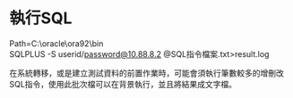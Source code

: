 # 執行SQL

Path=C:\oracle\ora92\bin  
SQLPLUS -S userid/password@10.88.8.2 @SQL指令檔案.txt&gt;result.log

在系統轉移，或是建立測試資料的前置作業時，可能會須執行筆數較多的增刪改SQL指令，使用此批次檔可以在背景執行，並且將結果成文字檔。








